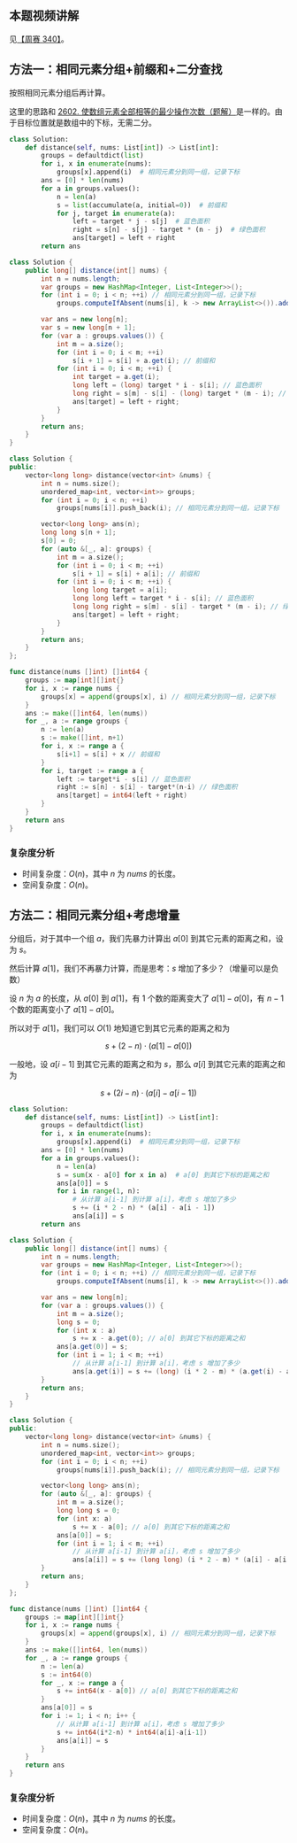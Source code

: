 ## 本题视频讲解

见[【周赛 340】](https://www.bilibili.com/video/BV1iN411w7my/)。

## 方法一：相同元素分组+前缀和+二分查找

按照相同元素分组后再计算。

这里的思路和 [2602. 使数组元素全部相等的最少操作次数（题解）](https://leetcode.cn/problems/minimum-operations-to-make-all-array-elements-equal/solution/yi-tu-miao-dong-pai-xu-qian-zhui-he-er-f-nf55/)是一样的。由于目标位置就是数组中的下标，无需二分。

```py [sol1-Python3]
class Solution:
    def distance(self, nums: List[int]) -> List[int]:
        groups = defaultdict(list)
        for i, x in enumerate(nums):
            groups[x].append(i)  # 相同元素分到同一组，记录下标
        ans = [0] * len(nums)
        for a in groups.values():
            n = len(a)
            s = list(accumulate(a, initial=0))  # 前缀和
            for j, target in enumerate(a):
                left = target * j - s[j]  # 蓝色面积
                right = s[n] - s[j] - target * (n - j)  # 绿色面积
                ans[target] = left + right
        return ans
```

```java [sol1-Java]
class Solution {
    public long[] distance(int[] nums) {
        int n = nums.length;
        var groups = new HashMap<Integer, List<Integer>>();
        for (int i = 0; i < n; ++i) // 相同元素分到同一组，记录下标
            groups.computeIfAbsent(nums[i], k -> new ArrayList<>()).add(i);

        var ans = new long[n];
        var s = new long[n + 1];
        for (var a : groups.values()) {
            int m = a.size();
            for (int i = 0; i < m; ++i)
                s[i + 1] = s[i] + a.get(i); // 前缀和
            for (int i = 0; i < m; ++i) {
                int target = a.get(i);
                long left = (long) target * i - s[i]; // 蓝色面积
                long right = s[m] - s[i] - (long) target * (m - i); // 绿色面积
                ans[target] = left + right;
            }
        }
        return ans;
    }
}
```

```cpp [sol1-C++]
class Solution {
public:
    vector<long long> distance(vector<int> &nums) {
        int n = nums.size();
        unordered_map<int, vector<int>> groups;
        for (int i = 0; i < n; ++i)
            groups[nums[i]].push_back(i); // 相同元素分到同一组，记录下标

        vector<long long> ans(n);
        long long s[n + 1];
        s[0] = 0;
        for (auto &[_, a]: groups) {
            int m = a.size();
            for (int i = 0; i < m; ++i)
                s[i + 1] = s[i] + a[i]; // 前缀和
            for (int i = 0; i < m; ++i) {
                long long target = a[i];
                long long left = target * i - s[i]; // 蓝色面积
                long long right = s[m] - s[i] - target * (m - i); // 绿色面积
                ans[target] = left + right;
            }
        }
        return ans;
    }
};
```

```go [sol1-Go]
func distance(nums []int) []int64 {
	groups := map[int][]int{}
	for i, x := range nums {
		groups[x] = append(groups[x], i) // 相同元素分到同一组，记录下标
	}
	ans := make([]int64, len(nums))
	for _, a := range groups {
		n := len(a)
		s := make([]int, n+1)
		for i, x := range a {
			s[i+1] = s[i] + x // 前缀和
		}
		for i, target := range a {
			left := target*i - s[i] // 蓝色面积
			right := s[n] - s[i] - target*(n-i) // 绿色面积
			ans[target] = int64(left + right)
		}
	}
	return ans
}
```

### 复杂度分析

- 时间复杂度：$O(n)$，其中 $n$ 为 $\textit{nums}$ 的长度。
- 空间复杂度：$O(n)$。

## 方法二：相同元素分组+考虑增量

分组后，对于其中一个组 $a$，我们先暴力计算出 $a[0]$ 到其它元素的距离之和，设为 $s$。

然后计算 $a[1]$，我们不再暴力计算，而是思考：$s$ 增加了多少？（增量可以是负数）

设 $n$ 为 $a$ 的长度，从 $a[0]$ 到 $a[1]$，有 $1$ 个数的距离变大了 $a[1]-a[0]$，有 $n-1$ 个数的距离变小了 $a[1]-a[0]$。

所以对于 $a[1]$，我们可以 $O(1)$ 地知道它到其它元素的距离之和为

$$
s + (2-n) \cdot (a[1]-a[0])
$$

一般地，设 $a[i-1]$ 到其它元素的距离之和为 $s$，那么 $a[i]$ 到其它元素的距离之和为

$$
s + (2i-n) \cdot (a[i]-a[i-1])
$$

```py [sol2-Python3]
class Solution:
    def distance(self, nums: List[int]) -> List[int]:
        groups = defaultdict(list)
        for i, x in enumerate(nums):
            groups[x].append(i)  # 相同元素分到同一组，记录下标
        ans = [0] * len(nums)
        for a in groups.values():
            n = len(a)
            s = sum(x - a[0] for x in a)  # a[0] 到其它下标的距离之和
            ans[a[0]] = s
            for i in range(1, n):
                # 从计算 a[i-1] 到计算 a[i]，考虑 s 增加了多少
                s += (i * 2 - n) * (a[i] - a[i - 1])
                ans[a[i]] = s
        return ans
```

```java [sol2-Java]
class Solution {
    public long[] distance(int[] nums) {
        int n = nums.length;
        var groups = new HashMap<Integer, List<Integer>>();
        for (int i = 0; i < n; ++i) // 相同元素分到同一组，记录下标
            groups.computeIfAbsent(nums[i], k -> new ArrayList<>()).add(i);

        var ans = new long[n];
        for (var a : groups.values()) {
            int m = a.size();
            long s = 0;
            for (int x : a)
                s += x - a.get(0); // a[0] 到其它下标的距离之和
            ans[a.get(0)] = s;
            for (int i = 1; i < m; ++i)
                // 从计算 a[i-1] 到计算 a[i]，考虑 s 增加了多少
                ans[a.get(i)] = s += (long) (i * 2 - m) * (a.get(i) - a.get(i - 1));
        }
        return ans;
    }
}
```

```cpp [sol2-C++]
class Solution {
public:
    vector<long long> distance(vector<int> &nums) {
        int n = nums.size();
        unordered_map<int, vector<int>> groups;
        for (int i = 0; i < n; ++i)
            groups[nums[i]].push_back(i); // 相同元素分到同一组，记录下标

        vector<long long> ans(n);
        for (auto &[_, a]: groups) {
            int m = a.size();
            long long s = 0;
            for (int x: a)
                s += x - a[0]; // a[0] 到其它下标的距离之和
            ans[a[0]] = s;
            for (int i = 1; i < m; ++i)
                // 从计算 a[i-1] 到计算 a[i]，考虑 s 增加了多少
                ans[a[i]] = s += (long long) (i * 2 - m) * (a[i] - a[i - 1]);
        }
        return ans;
    }
};
```

```go [sol2-Go]
func distance(nums []int) []int64 {
	groups := map[int][]int{}
	for i, x := range nums {
		groups[x] = append(groups[x], i) // 相同元素分到同一组，记录下标
	}
	ans := make([]int64, len(nums))
	for _, a := range groups {
		n := len(a)
		s := int64(0)
		for _, x := range a {
			s += int64(x - a[0]) // a[0] 到其它下标的距离之和
		}
		ans[a[0]] = s
		for i := 1; i < n; i++ {
			// 从计算 a[i-1] 到计算 a[i]，考虑 s 增加了多少
			s += int64(i*2-n) * int64(a[i]-a[i-1])
			ans[a[i]] = s
		}
	}
	return ans
}
```

### 复杂度分析

- 时间复杂度：$O(n)$，其中 $n$ 为 $\textit{nums}$ 的长度。
- 空间复杂度：$O(n)$。
